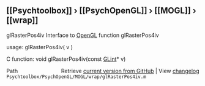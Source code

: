 ## [[Psychtoolbox]] &#8250; [[PsychOpenGL]] &#8250; [[MOGL]] &#8250; [[wrap]]

glRasterPos4iv  Interface to [OpenGL](OpenGL) function glRasterPos4iv  
  
usage:  glRasterPos4iv( v )  
  
C function:  void glRasterPos4iv(const [GLint](GLint)\* v)  




<div class="code_header" style="text-align:right;">
  <span style="float:left;">Path&nbsp;&nbsp;</span> <span class="counter">Retrieve <a href=
  "https://raw.github.com/Psychtoolbox-3/Psychtoolbox-3/beta/Psychtoolbox/PsychOpenGL/MOGL/wrap/glRasterPos4iv.m">current version from GitHub</a> | View <a href=
  "https://github.com/Psychtoolbox-3/Psychtoolbox-3/commits/beta/Psychtoolbox/PsychOpenGL/MOGL/wrap/glRasterPos4iv.m">changelog</a></span>
</div>
<div class="code">
  <code>Psychtoolbox/PsychOpenGL/MOGL/wrap/glRasterPos4iv.m</code>
</div>

